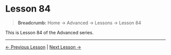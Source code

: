 # Lesson 84

> **Breadcrumb:** Home → Advanced → Lessons → Lesson 84

This is Lesson 84 of the Advanced series.

---

[← Previous Lesson](lesson_83.md) | [Next Lesson →](lesson_85.md)
